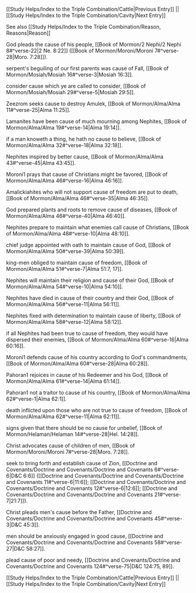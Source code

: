 [[Study Helps/Index to the Triple Combination/Cattle|Previous Entry]]  ||  [[Study Helps/Index to the Triple Combination/Cavity|Next Entry]]

 See also [[Study Helps/Index to the Triple Combination/Reason, Reasons|Reason]]

 God pleads the cause of his people, [[Book of Mormon/2 Nephi/2 Nephi 8#^verse-22|2 Ne. 8:22]] ([[Book of Mormon/Moroni/Moroni 7#^verse-28|Moro. 7:28]]).

 serpent's beguiling of our first parents was cause of Fall, [[Book of Mormon/Mosiah/Mosiah 16#^verse-3|Mosiah 16:3]].

 consider cause which ye are called to consider, [[Book of Mormon/Mosiah/Mosiah 29#^verse-5|Mosiah 29:5]].

 Zeezrom seeks cause to destroy Amulek, [[Book of Mormon/Alma/Alma 11#^verse-25|Alma 11:25]].

 Lamanites have been cause of much mourning among Nephites, [[Book of Mormon/Alma/Alma 19#^verse-14|Alma 19:14]].

 if a man knoweth a thing, he hath no cause to believe, [[Book of Mormon/Alma/Alma 32#^verse-18|Alma 32:18]].

 Nephites inspired by better cause, [[Book of Mormon/Alma/Alma 43#^verse-45|Alma 43:45]].

 Moroni1 prays that cause of Christians might be favored, [[Book of Mormon/Alma/Alma 46#^verse-16|Alma 46:16]].

 Amalickiahites who will not support cause of freedom are put to death, [[Book of Mormon/Alma/Alma 46#^verse-35|Alma 46:35]].

 God prepared plants and roots to remove cause of diseases, [[Book of Mormon/Alma/Alma 46#^verse-40|Alma 46:40]].

 Nephites prepare to maintain what enemies call cause of Christians, [[Book of Mormon/Alma/Alma 48#^verse-10|Alma 48:10]].

 chief judge appointed with oath to maintain cause of God, [[Book of Mormon/Alma/Alma 50#^verse-39|Alma 50:39]].

 king-men obliged to maintain cause of freedom, [[Book of Mormon/Alma/Alma 51#^verse-7|Alma 51:7, 17]].

 Nephites will maintain their religion and cause of their God, [[Book of Mormon/Alma/Alma 54#^verse-10|Alma 54:10]].

 Nephites have died in cause of their country and their God, [[Book of Mormon/Alma/Alma 56#^verse-11|Alma 56:11]].

 Nephites fixed with determination to maintain cause of liberty, [[Book of Mormon/Alma/Alma 58#^verse-12|Alma 58:12]].

 if all Nephites had been true to cause of freedom, they would have dispersed their enemies, [[Book of Mormon/Alma/Alma 60#^verse-16|Alma 60:16]].

 Moroni1 defends cause of his country according to God's commandments, [[Book of Mormon/Alma/Alma 60#^verse-28|Alma 60:28]].

 Pahoran1 rejoices in cause of his Redeemer and his God, [[Book of Mormon/Alma/Alma 61#^verse-14|Alma 61:14]].

 Pahoran1 not a traitor to cause of his country, [[Book of Mormon/Alma/Alma 62#^verse-1|Alma 62:1]].

 death inflicted upon those who are not true to cause of freedom, [[Book of Mormon/Alma/Alma 62#^verse-11|Alma 62:11]].

 signs given that there should be no cause for unbelief, [[Book of Mormon/Helaman/Helaman 14#^verse-28|Hel. 14:28]].

 Christ advocates cause of children of men, [[Book of Mormon/Moroni/Moroni 7#^verse-28|Moro. 7:28]].

 seek to bring forth and establish cause of Zion, [[Doctrine and Covenants/Doctrine and Covenants/Doctrine and Covenants 6#^verse-6|D&C 6:6]] ([[Doctrine and Covenants/Doctrine and Covenants/Doctrine and Covenants 11#^verse-6|11:6]]; [[Doctrine and Covenants/Doctrine and Covenants/Doctrine and Covenants 12#^verse-6|12:6]]; [[Doctrine and Covenants/Doctrine and Covenants/Doctrine and Covenants 21#^verse-7|21:7]]).

 Christ pleads men's cause before the Father, [[Doctrine and Covenants/Doctrine and Covenants/Doctrine and Covenants 45#^verse-3|D&C 45:3]].

 men should be anxiously engaged in good cause, [[Doctrine and Covenants/Doctrine and Covenants/Doctrine and Covenants 58#^verse-27|D&C 58:27]].

 plead cause of poor and needy, [[Doctrine and Covenants/Doctrine and Covenants/Doctrine and Covenants 124#^verse-75|D&C 124:75, 89]].

[[Study Helps/Index to the Triple Combination/Cattle|Previous Entry]]  ||  [[Study Helps/Index to the Triple Combination/Cavity|Next Entry]]